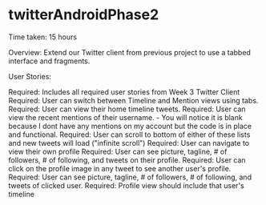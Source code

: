 twitterAndroidPhase2
====================

Time taken: 15 hours

Overview: Extend our Twitter client from previous project to use a tabbed interface and fragments.

User Stories:

Required: Includes all required user stories from Week 3 Twitter Client
Required: User can switch between Timeline and Mention views using tabs.
Required: User can view their home timeline tweets.
Required: User can view the recent mentions of their username. - You will notice it is blank because I dont have any mentions on my account but the code is in place and functional.
Required: User can scroll to bottom of either of these lists and new tweets will load ("infinite scroll")
Required: User can navigate to view their own profile
Required: User can see picture, tagline, # of followers, # of following, and tweets on their profile.
Required: User can click on the profile image in any tweet to see another user's profile.
Required: User can see picture, tagline, # of followers, # of following, and tweets of clicked user.
Required: Profile view should include that user's timeline
